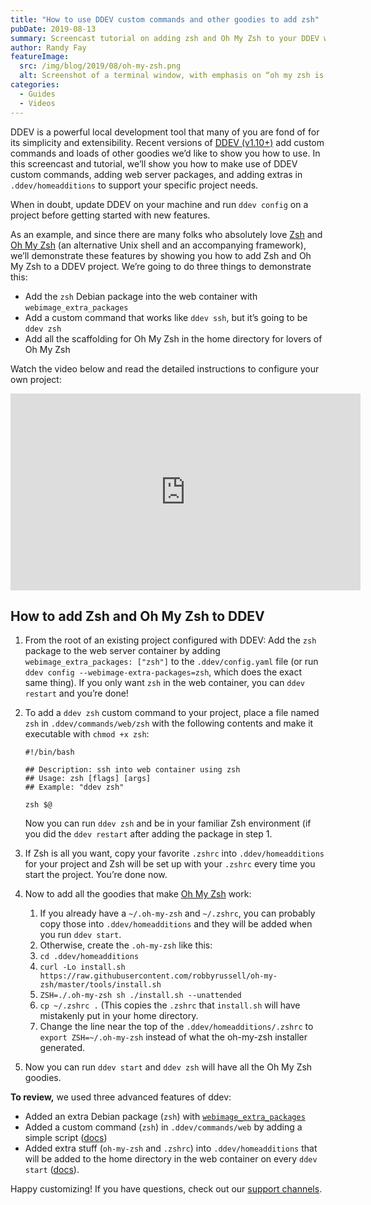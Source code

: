 ```yaml
---
title: "How to use DDEV custom commands and other goodies to add zsh"
pubDate: 2019-08-13
summary: Screencast tutorial on adding zsh and Oh My Zsh to your DDEV web containers.
author: Randy Fay
featureImage:
  src: /img/blog/2019/08/oh-my-zsh.png
  alt: Screenshot of a terminal window, with emphasis on “oh my zsh is now installed!”
categories:
  - Guides
  - Videos
---
```


DDEV is a powerful local development tool that many of you are fond of for its simplicity and extensibility. Recent versions of [DDEV (v1.10+)](https://ddev.readthedocs.io/en/stable/) add custom commands and loads of other goodies we’d like to show you how to use. In this screencast and tutorial, we’ll show you how to make use of DDEV custom commands, adding web server packages, and adding extras in `.ddev/homeadditions` to support your specific project needs.

When in doubt, update DDEV on your machine and run `ddev config` on a project before getting started with new features.

As an example, and since there are many folks who absolutely love [Zsh](https://www.zsh.org/) and [Oh My Zsh](https://ohmyz.sh/) (an alternative Unix shell and an accompanying framework), we’ll demonstrate these features by showing you how to add Zsh and Oh My Zsh to a DDEV project. We’re going to do three things to demonstrate this:

- Add the `zsh` Debian package into the web container with `webimage_extra_packages`
- Add a custom command that works like `ddev ssh`, but it’s going to be `ddev zsh`
- Add all the scaffolding for Oh My Zsh in the home directory for lovers of Oh My Zsh

Watch the video below and read the detailed instructions to configure your own project:

<div class="video-container">
<iframe width="560" height="315" src="https://www.youtube.com/embed/eyhzszuF9Rg" title="YouTube video player" frameborder="0" allow="accelerometer; autoplay; clipboard-write; encrypted-media; gyroscope; picture-in-picture; web-share" allowfullscreen></iframe>
</div>

## How to add Zsh and Oh My Zsh to DDEV

1. From the root of an existing project configured with DDEV: Add the `zsh` package to the web server container by adding `webimage_extra_packages: ["zsh"]` to the `.ddev/config.yaml` file (or run `ddev config --webimage-extra-packages=zsh`, which does the exact same thing). If you only want `zsh` in the web container, you can `ddev restart` and you’re done!
2. To add a `ddev zsh` custom command to your project, place a file named `zsh` in `.ddev/commands/web/zsh` with the following contents and make it executable with `chmod +x zsh`:

   ```
   #!/bin/bash

   ## Description: ssh into web container using zsh
   ## Usage: zsh [flags] [args]
   ## Example: "ddev zsh"

   zsh $@
   ```

   Now you can run `ddev zsh` and be in your familiar Zsh environment (if you did the `ddev restart` after adding the package in step 1.

3. If Zsh is all you want, copy your favorite `.zshrc` into `.ddev/homeadditions` for your project and Zsh will be set up with your `.zshrc` every time you start the project. You’re done now.
4. Now to add all the goodies that make [Oh My Zsh](https://github.com/robbyrussell/oh-my-zsh) work:
   1. If you already have a `~/.oh-my-zsh` and `~/.zshrc`, you can probably copy those into `.ddev/homeadditions` and they will be added when you run `ddev start`.
   2. Otherwise, create the `.oh-my-zsh` like this:
   3. `cd .ddev/homeadditions`
   4. `curl -Lo install.sh https://raw.githubusercontent.com/robbyrussell/oh-my-zsh/master/tools/install.sh`
   5. `ZSH=./.oh-my-zsh sh ./install.sh --unattended`
   6. `cp ~/.zshrc .` (This copies the `.zshrc` that `install.sh` will have mistakenly put in your home directory.
   7. Change the line near the top of the `.ddev/homeadditions/.zshrc` to `export ZSH=~/.oh-my-zsh` instead of what the oh-my-zsh installer generated.
5. Now you can run `ddev start` and `ddev zsh` will have all the Oh My Zsh goodies.

**To review,** we used three advanced features of ddev:

- Added an extra Debian package (`zsh`) with [`webimage_extra_packages`](https://ddev.readthedocs.io/en/stable/users/extend/customizing-images/#adding-extra-debian-packages-with-webimage%5Fextra%5Fpackages-and-dbimage%5Fextra%5Fpackages)
- Added a custom command (`zsh`) in `.ddev/commands/web` by adding a simple script ([docs](https://ddev.readthedocs.io/en/stable/users/extend/custom-commands/))
- Added extra stuff (`oh-my-zsh` and `.zshrc`) into `.ddev/homeadditions` that will be added to the home directory in the web container on every `ddev start` ([docs](https://ddev.readthedocs.io/en/stable/users/extend/in-container-configuration/)).

Happy customizing! If you have questions, check out our [support channels](https://ddev.readthedocs.io/en/stable/users/support/).
